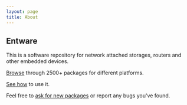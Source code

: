 ```yaml
---
layout: page
title: About
---
```


## Entware

This is a software repository for network attached storages, routers and other embedded devices.

[Browse](https://bin.entware.net/armv7sf-k3.2/Packages.html) through 2500+ packages for different platforms.

[See how](https://github.com/Entware/Entware/wiki) to use it.

Feel free to [ask for new packages](https://github.com/Entware/Entware/issues) or report any bugs you've found.
